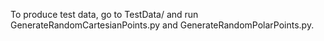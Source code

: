 To produce test data, go to TestData/ and run GenerateRandomCartesianPoints.py and GenerateRandomPolarPoints.py.